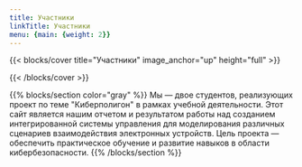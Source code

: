 ```yaml
---
title: Участники
linkTitle: Участники
menu: {main: {weight: 2}}
---
```


{{< blocks/cover title="Участники" image_anchor="up" height="full" >}}
<!-- {{% blocks/link-down color="info" %}} -->
<!-- <p class="lead mt-4 display-5 fw-bold text-white text-shadow">Сделано для Проектной Практики</p> -->
{{< /blocks/cover >}}

{{% blocks/section color="gray" %}}
Мы — двое студентов, реализующих проект по теме "Киберполигон" в рамках учебной деятельности. Этот сайт является нашим отчетом и результатом работы над созданием интегрированной системы управления для моделирования различных сценариев взаимодействия электронных устройств. Цель проекта — обеспечить практическое обучение и развитие навыков в области кибербезопасности.
{{% /blocks/section %}}